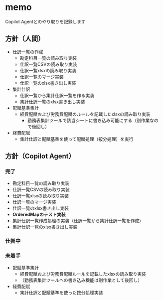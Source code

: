 # memo

Copilot Agentとのやり取りを記録します

## 方針（人間）

- 仕訳一覧の作成
  - 勘定科目一覧の読み取り実装
  - 仕訳一覧CSVの読み取り実装
  - 仕訳一覧xlsxの読み取り実装
  - 仕訳一覧のマージ実装
  - 仕訳一覧のxlsx書き出し実装
- 集計仕訳
  - 仕訳一覧から集計仕訳一覧を作る実装
  - 集計仕訳一覧のxlsx書き出し実装
- 配賦基準集計
  - 経費配賦および労務費配賦のルールを記載したxlsxの読み取り実装
    - 勤務表集計ツールで該当シートに書き込み可能にする（別作業なので後回し）
- 経費配賦
  - 集計仕訳と配賦基準を使って配賦処理（按分処理）を実行

## 方針（Copilot Agent）

### 完了

- 勘定科目一覧の読み取り実装
- 仕訳一覧CSVの読み取り実装
- 仕訳一覧xlsxの読み取り実装
- 仕訳一覧のマージ実装
- 仕訳一覧のxlsx書き出し実装
- **OrderedMapのテスト実装**
- 集計仕訳一覧作成処理の実装（仕訳一覧から集計仕訳一覧を作成）
- 集計仕訳一覧のxlsx書き出し実装

### 仕掛中

### 未着手

- 配賦基準集計
  - 経費配賦および労務費配賦ルールを記載したxlsxの読み取り実装
  - （勤務表集計ツールへの書き込み機能は別作業として後回し）
- 経費配賦
  - 集計仕訳と配賦基準を使った按分処理実装



